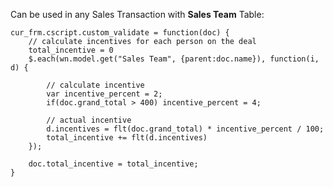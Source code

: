 Can be used in any Sales Transaction with **Sales Team** Table:

    
    
    cur_frm.cscript.custom_validate = function(doc) {
        // calculate incentives for each person on the deal
        total_incentive = 0
        $.each(wn.model.get("Sales Team", {parent:doc.name}), function(i, d) {
    
            // calculate incentive
            var incentive_percent = 2;
            if(doc.grand_total > 400) incentive_percent = 4;
    
            // actual incentive
            d.incentives = flt(doc.grand_total) * incentive_percent / 100;
            total_incentive += flt(d.incentives)
        });
    
        doc.total_incentive = total_incentive;
    }
    


